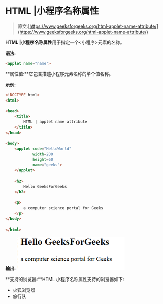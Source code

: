 # HTML |小程序名称属性

> 原文:[https://www.geeksforgeeks.org/html-applet-name-attribute/](https://www.geeksforgeeks.org/html-applet-name-attribute/)

**HTML |小程序名称属性**用于指定一个<小程序>元素的名称。

**语法:**

```html
<applet name="name">
```

**属性值:**它包含描述小程序元素名称的单个值名称。

**示例:**

```html
<!DOCTYPE html>
<html>

<head>
    <title>
        HTML | applet name attribute
    </title>
</head>

<body>
    <applet code="HelloWorld"
            width=200
            height=60
            name="geeks"> 
    </applet> 

    <h2>
        Hello GeeksForGeeks
    </h2>

    <p>
        a computer science portal for Geeks 
    </p>
</body> 

</html>          
```

**输出:**
![](img/edded21702b699ef3ee4871747119d9c.png)

**支持的浏览器:**HTML 小程序名称属性支持的浏览器如下:

*   火狐浏览器
*   旅行队